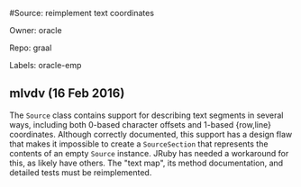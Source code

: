 #Source: reimplement text coordinates

Owner: oracle

Repo: graal

Labels: oracle-emp 

## mlvdv (16 Feb 2016)

The `Source` class contains support for describing text segments in several ways, including both 0-based character offsets and 1-based {row,line} coordinates.  Although correctly documented, this support has a design flaw that makes it impossible to create a `SourceSection` that represents the contents of an empty `Source` instance.  JRuby has needed a workaround for this, as likely have others.  The "text map", its method documentation, and detailed tests must be reimplemented.


